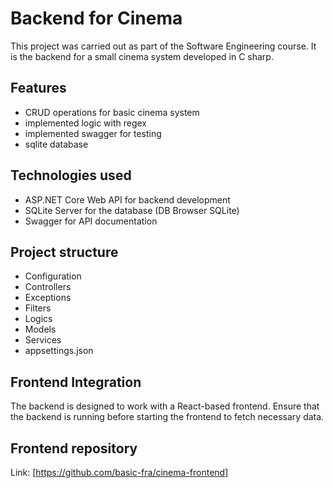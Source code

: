 # Backend for Cinema
This project was carried out as part of the Software Engineering course. It is the backend for a small cinema system developed in C sharp. 

## **Features**
- CRUD operations for basic cinema system
- implemented logic with regex
- implemented swagger for testing
- sqlite database

## **Technologies used**
- ASP.NET Core Web API for backend development
- SQLite Server for the database (DB Browser SQLite)
- Swagger for API documentation

## **Project structure**
- Configuration
- Controllers
- Exceptions
- Filters
- Logics
- Models
- Services
- appsettings.json

## **Frontend Integration**
The backend is designed to work with a React-based frontend. Ensure that the backend is running before starting the frontend to fetch necessary data.

## **Frontend repository**
Link: [https://github.com/basic-fra/cinema-frontend]
